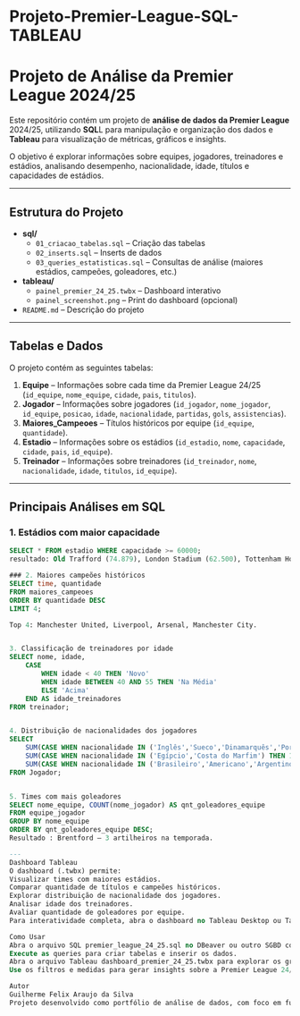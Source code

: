 # Projeto-Premier-League-SQL-TABLEAU

# Projeto de Análise da Premier League 2024/25

Este repositório contém um projeto de **análise de dados da Premier League** 2024/25, utilizando **SQL**L para manipulação e organização dos dados e **Tableau** para visualização de métricas, gráficos e insights.

O objetivo é explorar informações sobre equipes, jogadores, treinadores e estádios, analisando desempenho, nacionalidade, idade, títulos e capacidades de estádios.

---

## Estrutura do Projeto

- **sql/**
  - `01_criacao_tabelas.sql` – Criação das tabelas
  - `02_inserts.sql` – Inserts de dados
  - `03_queries_estatisticas.sql` – Consultas de análise (maiores estádios, campeões, goleadores, etc.)
- **tableau/**
  - `painel_premier_24_25.twbx` – Dashboard interativo
  - `painel_screenshot.png` – Print do dashboard (opcional)
- `README.md` – Descrição do projeto




---

## Tabelas e Dados

O projeto contém as seguintes tabelas:

1. **Equipe** – Informações sobre cada time da Premier League 24/25 (`id_equipe`, `nome_equipe`, `cidade`, `pais`, `titulos`).  
2. **Jogador** – Informações sobre jogadores (`id_jogador`, `nome_jogador`, `id_equipe`, `posicao`, `idade`, `nacionalidade`, `partidas`, `gols`, `assistencias`).  
3. **Maiores_Campeoes** – Títulos históricos por equipe (`id_equipe`, `quantidade`).  
4. **Estadio** – Informações sobre os estádios (`id_estadio`, `nome`, `capacidade`, `cidade`, `pais`, `id_equipe`).  
5. **Treinador** – Informações sobre treinadores (`id_treinador`, `nome`, `nacionalidade`, `idade`, `titulos`, `id_equipe`).  

---

## Principais Análises em SQL

### 1. Estádios com maior capacidade
```sql
SELECT * FROM estadio WHERE capacidade >= 60000;
resultado: Old Trafford (74.879), London Stadium (62.500), Tottenham Hotspur Stadium (62.850).

### 2. Maiores campeões históricos
SELECT time, quantidade 
FROM maiores_campeoes 
ORDER BY quantidade DESC 
LIMIT 4;

Top 4: Manchester United, Liverpool, Arsenal, Manchester City.


3. Classificação de treinadores por idade
SELECT nome, idade,
    CASE 
        WHEN idade < 40 THEN 'Novo'
        WHEN idade BETWEEN 40 AND 55 THEN 'Na Média'
        ELSE 'Acima'
    END AS idade_treinadores
FROM treinador;


4. Distribuição de nacionalidades dos jogadores
SELECT
    SUM(CASE WHEN nacionalidade IN ('Inglês','Sueco','Dinamarquês','Português') THEN 1 ELSE 0 END) AS Europeus,
    SUM(CASE WHEN nacionalidade IN ('Egípcio','Costa do Marfim') THEN 1 ELSE 0 END) AS Africanos,
    SUM(CASE WHEN nacionalidade IN ('Brasileiro','Americano','Argentino','Uruguaio') THEN 1 ELSE 0 END) AS Latinos
FROM Jogador;


5. Times com mais goleadores
SELECT nome_equipe, COUNT(nome_jogador) AS qnt_goleadores_equipe
FROM equipe_jogador
GROUP BY nome_equipe
ORDER BY qnt_goleadores_equipe DESC;
Resultado : Brentford – 3 artilheiros na temporada.

---
Dashboard Tableau
O dashboard (.twbx) permite:
Visualizar times com maiores estádios.
Comparar quantidade de títulos e campeões históricos.
Explorar distribuição de nacionalidade dos jogadores.
Analisar idade dos treinadores.
Avaliar quantidade de goleadores por equipe.
Para interatividade completa, abra o dashboard no Tableau Desktop ou Tableau Public.

Como Usar
Abra o arquivo SQL premier_league_24_25.sql no DBeaver ou outro SGBD compatível.
Execute as queries para criar tabelas e inserir os dados.
Abra o arquivo Tableau dashboard_premier_24_25.twbx para explorar os gráficos.
Use os filtros e medidas para gerar insights sobre a Premier League 24/25.

Autor
Guilherme Felix Araujo da Silva
Projeto desenvolvido como portfólio de análise de dados, com foco em futebol e Premier League.
